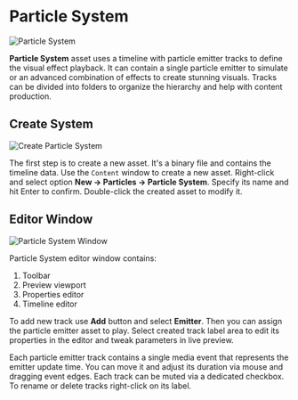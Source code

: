 # Particle System

![Particle System](media/particle-system.png)

**Particle System** asset uses a timeline with particle emitter tracks to define the visual effect playback. It can contain a single particle emitter to simulate or an advanced combination of effects to create stunning visuals. Tracks can be divided into folders to organize the hierarchy and help with content production.

## Create System

![Create Particle System](media/particle-system-create-new.jpg)

The first step is to create a new asset. It's a binary file and contains the timeline data. Use the `Content` window to create a new asset. Right-click and select option **New -> Particles -> Particle System**. Specify its name and hit Enter to confirm. 
Double-click the created asset to modify it.

## Editor Window

![Particle System Window](media/particle-system-window.jpg)

Particle System editor window contains:
1. Toolbar
2. Preview viewport
3. Properties editor
4. Timeline editor

To add new track use **Add** button and select **Emitter**. Then you can assign the particle emitter asset to play. Select created track label area to edit its properties in the editor and tweak parameters in live preview.

Each particle emitter track contains a single media event that represents the emitter update time. You can move it and adjust its duration via mouse and dragging event edges. Each track can be muted via a dedicated checkbox. To rename or delete tracks right-click on its label.
